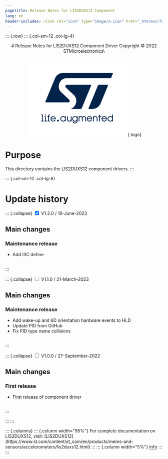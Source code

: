 ```yaml
---
pagetitle: Release Notes for LIS2DUXS12 Component
lang: en
header-includes: <link rel="icon" type="image/x-icon" href="_htmresc/favicon.png" />
---
```


::: {.row}
::: {.col-sm-12 .col-lg-4}

<center>
# Release Notes for LIS2DUXS12 Component Driver
Copyright &copy; 2022 STMicroelectronics\

[![ST logo](_htmresc/st_logo_2020.png)](https://www.st.com){.logo}
</center>

# Purpose

This directory contains the LIS2DUXS12 component drivers.
:::

::: {.col-sm-12 .col-lg-8}
# Update history

::: {.collapse}
<input type="checkbox" id="collapse-section3" checked aria-hidden="true">
<label for="collapse-section3" aria-hidden="true">V1.2.0 / 16-June-2023</label>
<div>

## Main changes

### Maintenance release

- Add I3C define

##

</div>
:::

::: {.collapse}
<input type="checkbox" id="collapse-section2" aria-hidden="true">
<label for="collapse-section2" aria-hidden="true">V1.1.0 / 21-March-2023</label>
<div>

## Main changes

### Maintenance release

- Add wake-up and 6D orientation hardware events to HLD
- Update PID from GitHub
- Fix PID type name collisions

##

</div>
:::

::: {.collapse}
<input type="checkbox" id="collapse-section1" aria-hidden="true">
<label for="collapse-section1" aria-hidden="true">V1.0.0 / 27-September-2022</label>
<div>

## Main changes

### First release

- First release of component driver

##

</div>
:::

:::
:::

<footer class="sticky">
::: {.columns}
::: {.column width="95%"}
For complete documentation on LIS2DUXS12,
visit:
[LIS2DUXS12](https://www.st.com/content/st_com/en/products/mems-and-sensors/accelerometers/lis2duxs12.html)
:::
::: {.column width="5%"}
<abbr title="Based on template cx566953 version 2.0">Info</abbr>
:::
:::
</footer>
